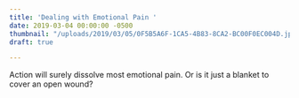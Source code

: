 ```yaml
---
title: 'Dealing with Emotional Pain '
date: 2019-03-04 00:00:00 -0500
thumbnail: "/uploads/2019/03/05/0F5B5A6F-1CA5-4B83-8CA2-BC00F0EC004D.jpeg"
draft: true

---
```

Action will surely dissolve most emotional pain. Or is it just a blanket to cover an open wound? 